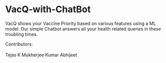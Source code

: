 # VacQ-with-ChatBot
VacQ shows your Vaccine Priority based on various features using a ML model. Our simple Chatbot answers all your health related queries in these troubling times.

Contributors: <br><br>
Tejas K Mukherjee
Kumar Abhijeet
